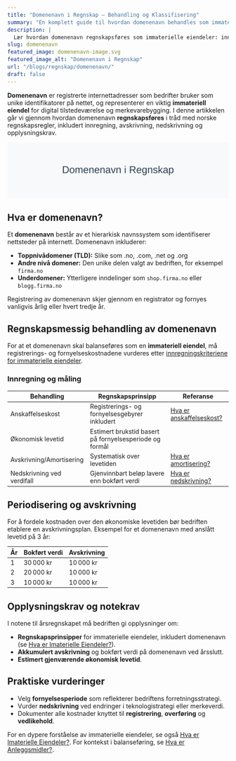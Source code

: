 ```yaml
---
title: "Domenenavn i Regnskap – Behandling og Klassifisering"
summary: "En komplett guide til hvordan domenenavn behandles som immateriell eiendel i regnskap, inkludert anskaffelseskost, avskrivning og notekrav."
description: |
  Lær hvordan domenenavn regnskapsføres som immaterielle eiendeler: innregning, avskrivning, nedskrivning og opplysningskrav i norsk regnskap.
slug: domenenavn
featured_image: domenenavn-image.svg
featured_image_alt: "Domenenavn i Regnskap"
url: "/blogs/regnskap/domenenavn/"
draft: false
---
```


**Domenenavn** er registrerte internettadresser som bedrifter bruker som unike identifikatorer på nettet, og representerer en viktig **immateriell eiendel** for digital tilstedeværelse og merkevarebygging. I denne artikkelen går vi gjennom hvordan domenenavn **regnskapsføres** i tråd med norske regnskapsregler, inkludert innregning, avskrivning, nedskrivning og opplysningskrav.

![Domenenavn i Regnskap](domenenavn-image.svg)

## Hva er domenenavn?

Et **domenenavn** består av et hierarkisk navnssystem som identifiserer nettsteder på internett. Domenenavn inkluderer:

* **Toppnivådomener (TLD):** Slike som .no, .com, .net og .org
* **Andre nivå domener:** Den unike delen valgt av bedriften, for eksempel `firma.no`
* **Underdomener:** Ytterligere inndelinger som `shop.firma.no` eller `blogg.firma.no`

Registrering av domenenavn skjer gjennom en registrator og fornyes vanligvis årlig eller hvert tredje år.

## Regnskapsmessig behandling av domenenavn

For at et domenenavn skal balanseføres som en **immateriell eiendel**, må registrerings- og fornyelseskostnadene vurderes etter [innregningskriteriene for immaterielle eiendeler](/blogs/regnskap/hva-er-imaterielle-eiendeler "Hva er Imaterielle Eiendeler? Komplett Guide til Immaterielle Verdier i Regnskap").

### Innregning og måling

| **Behandling**            | **Regnskapsprinsipp**                                         | **Referanse**                                                                                     |
|---------------------------|---------------------------------------------------------------|---------------------------------------------------------------------------------------------------|
| Anskaffelseskost          | Registrerings- og fornyelsesgebyrer inkludert                  | [Hva er anskaffelseskost?](/blogs/regnskap/hva-er-anskaffelseskost "Hva er Anskaffelseskost? En Guide til Anskaffelseskost") |
| Økonomisk levetid         | Estimert brukstid basert på fornyelsesperiode og formål        |                                                                                                   |
| Avskrivning/Amortisering  | Systematisk over levetiden                                     | [Hva er amortisering?](/blogs/regnskap/hva-er-amortisering "Hva er Amortisering? En Komplett Guide til Amortisering")             |
| Nedskrivning ved verdifall| Gjenvinnbart beløp lavere enn bokført verdi                    | [Hva er nedskrivning?](/blogs/regnskap/hva-er-nedskrivning "Hva er Nedskrivning? En Komplett Guide til Nedskrivning")             |

## Periodisering og avskrivning

For å fordele kostnaden over den økonomiske levetiden bør bedriften etablere en avskrivningsplan. Eksempel for et domenenavn med anslått levetid på 3 år:

| År | Bokført verdi | Avskrivning |
|----|---------------|-------------|
| 1  | 30 000 kr     | 10 000 kr   |
| 2  | 20 000 kr     | 10 000 kr   |
| 3  | 10 000 kr     | 10 000 kr   |

## Opplysningskrav og notekrav

I notene til årsregnskapet må bedriften gi opplysninger om:

* **Regnskapsprinsipper** for immaterielle eiendeler, inkludert domenenavn (se [Hva er Imaterielle Eiendeler?](/blogs/regnskap/hva-er-imaterielle-eiendeler "Hva er Imaterielle Eiendeler? Komplett Guide til Immaterielle Verdier i Regnskap")).
* **Akkumulert avskrivning** og bokført verdi på domenenavn ved årsslutt.
* **Estimert gjenværende økonomisk levetid**.

## Praktiske vurderinger

* Velg **fornyelsesperiode** som reflekterer bedriftens forretningsstrategi.
* Vurder **nedskrivning** ved endringer i teknologistrategi eller merkeverdi.
* Dokumenter alle kostnader knyttet til **registrering**, **overføring** og **vedlikehold**.

For en dypere forståelse av immaterielle eiendeler, se også [Hva er Imaterielle Eiendeler?](/blogs/regnskap/hva-er-imaterielle-eiendeler "Hva er Imaterielle Eiendeler? Komplett Guide til Immaterielle Verdier i Regnskap").
For kontekst i balanseføring, se [Hva er Anleggsmidler?](/blogs/regnskap/hva-er-anleggsmidler "Hva er Anleggsmidler? Komplett Guide til Faste Eiendeler i Regnskap").
